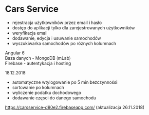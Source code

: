 # Cars Service

- rejestracja użytkowników przez email i hasło
- dostęp do aplikacji tylko dla zarejestrowanych użytkowników
- weryfikacja email
- dodawanie, edycja i usuwanie samochodów
- wyszukiwarka samochodów po różnych kolumnach

Angular 6<br>
Baza danych - MongoDB (mLab)<br>
Firebase - autentykacja i hosting<br>

18.12.2018
- automatyczne wtylogowanie po 5 min bezczynnośsi
- sortowanie po kolumnach
- wyliczenie podatku dochodowego
- dodawanie częsci do danego samochodu

https://carsservice-d80e2.firebaseapp.com/ (aktualizacja 26.11.2018)
